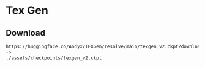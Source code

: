 # Tex Gen

## Download

```bash
https://huggingface.co/Andyx/TEXGen/resolve/main/texgen_v2.ckpt?download=true
->
./assets/checkpoints/texgen_v2.ckpt
```
